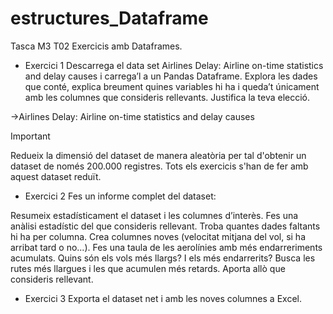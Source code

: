 # estructures_Dataframe
Tasca M3 T02
Exercicis amb Dataframes.



- Exercici 1
Descarrega el data set Airlines Delay: Airline on-time statistics and delay causes i carrega’l a un Pandas Dataframe. Explora les dades que conté, explica breument quines variables hi ha i queda’t únicament amb les columnes que consideris rellevants. Justifica la teva elecció.

->Airlines Delay: Airline on-time statistics and delay causes

 Important

Redueix la dimensió del dataset de manera aleatòria per tal d'obtenir un dataset de només 200.000 registres. Tots els exercicis s'han de fer amb aquest dataset reduït.



- Exercici 2
Fes un informe complet del dataset:

Resumeix estadísticament el dataset i les columnes d’interès. Fes una anàlisi estadístic del que consideris rellevant.
Troba quantes dades faltants hi ha per columna.
Crea columnes noves (velocitat mitjana del vol, si ha arribat tard o no...).
Fes una taula de les aerolínies amb més endarreriments acumulats.
Quins són els vols més llargs? I els més endarrerits? Busca les rutes més llargues i les que acumulen més retards.
Aporta allò que consideris rellevant.


- Exercici 3
Exporta el dataset net i amb les noves columnes a Excel.


